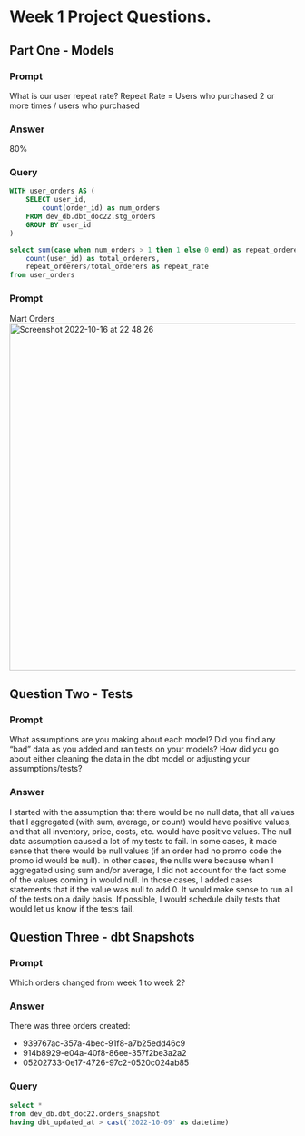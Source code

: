 # Week 1 Project Questions. 

## Part One - Models
### Prompt
What is our user repeat rate?
Repeat Rate = Users who purchased 2 or more times / users who purchased
### Answer
80%
### Query
```SQL
WITH user_orders AS (
    SELECT user_id,
        count(order_id) as num_orders
    FROM dev_db.dbt_doc22.stg_orders
    GROUP BY user_id
)

select sum(case when num_orders > 1 then 1 else 0 end) as repeat_orderers,
    count(user_id) as total_orderers,
    repeat_orderers/total_orderers as repeat_rate
from user_orders
```

### Prompt
Mart Orders<br>
<img width="611" alt="Screenshot 2022-10-16 at 22 48 26" src="https://user-images.githubusercontent.com/75538982/196089361-8f4a7ea3-61ac-45f5-9847-bafa30bb8af7.png">


## Question Two - Tests
### Prompt
What assumptions are you making about each model? Did you find any “bad” data as you added and ran tests on your models? How did you go about either cleaning the data in the dbt model or adjusting your assumptions/tests?
### Answer
I started with the assumption that there would be no null data, that all values that I aggregated (with sum, average, or count) would have positive values, and that all inventory, price, costs, etc. would have positive values. The null data assumption caused a lot of my tests to fail. In some cases, it made sense that there would be null values (if an order had no promo code the promo id would be null). In other cases, the nulls were because when I aggregated using sum and/or average, I did not account for the fact some of the values coming in would null. In those cases, I added cases statements that if the value was null to add 0. It would make sense to run all of the tests on a daily basis. If possible, I would schedule daily tests that would let us know if the tests fail. 

## Question Three - dbt Snapshots
### Prompt
Which orders changed from week 1 to week 2? 
### Answer
There was three orders created:
- 939767ac-357a-4bec-91f8-a7b25edd46c9
- 914b8929-e04a-40f8-86ee-357f2be3a2a2
- 05202733-0e17-4726-97c2-0520c024ab85
### Query
```SQL
select *
from dev_db.dbt_doc22.orders_snapshot
having dbt_updated_at > cast('2022-10-09' as datetime)
```
